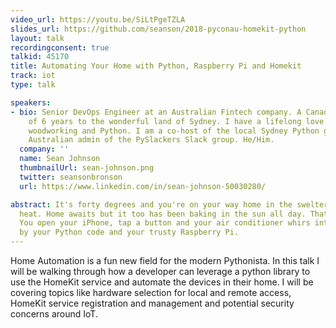 ```yaml
---
video_url: https://youtu.be/SiLtPgeTZLA
slides_url: https://github.com/seanson/2018-pyconau-homekit-python
layout: talk
recordingconsent: true
talkid: 45170
title: Automating Your Home with Python, Raspberry Pi and Homekit
track: iot
type: talk

speakers:
- bio: Senior DevOps Engineer at an Australian Fintech company. A Canadian transplant
    of 6 years to the wonderful land of Sydney. I have a lifelong love for automation,
    woodworking and Python. I am a co-host of the local Sydney Python group and the
    Australian admin of the PySlackers Slack group. He/Him.
  company: ''
  name: Sean Johnson
  thumbnailUrl: sean-johnson.png
  twitter: seansonbronson
  url: https://www.linkedin.com/in/sean-johnson-50030280/

abstract: It's forty degrees and you're on your way home in the sweltering Australian
  heat. Home awaits but it too has been baking in the sun all day. That's okay, though!
  You open your iPhone, tap a button and your air conditioner whirs into action, powered
  by your Python code and your trusty Raspberry Pi.
---
```

Home Automation is a fun new field for the modern Pythonista. In this talk I will be walking through how a developer can leverage a python library to use the HomeKit service and automate the devices in their home. I will be covering topics like hardware selection for local and remote access, HomeKit service registration and management and potential security concerns around IoT.

